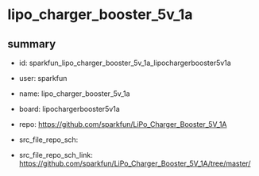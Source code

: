 # lipo_charger_booster_5v_1a
 
## summary 
* id: sparkfun_lipo_charger_booster_5v_1a_lipochargerbooster5v1a
* user: sparkfun
* name: lipo_charger_booster_5v_1a
* board: lipochargerbooster5v1a
* repo: https://github.com/sparkfun/LiPo_Charger_Booster_5V_1A



* src_file_repo_sch: 
* src_file_repo_sch_link: https://github.com/sparkfun/LiPo_Charger_Booster_5V_1A/tree/master/






